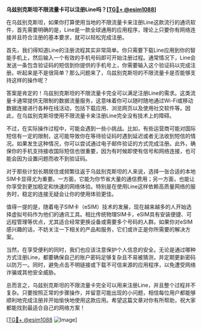 **乌兹别克斯坦不限流量卡可以注册Line吗？[[TG💪+ @esim1088](https://t.me/s/esim1088)]**

在乌兹别克斯坦，如果你打算使用当地的不限流量卡来注册Line这款流行的通讯软件，首先需要明确的是，Line是一款全球通用的应用程序，理论上只要你有网络连接并且符合注册的基本要求，就可以轻松完成注册。

首先，我们得知道Line的注册流程其实非常简单。你只需要下载Line应用到你的智能手机上，然后输入一个有效的手机号码即可开始注册过程。通常情况下，Line会发送一条包含验证码的短信到你提供的手机号上，你需要输入这个验证码以完成注册。听起来是不是很简单？那么问题来了，乌兹别克斯坦的不限流量卡是否能够支持这样的操作呢？

答案是肯定的！乌兹别克斯坦的不限流量卡完全可以满足注册Line的需求。这类流量卡通常提供无限制的数据流量服务，这意味着你可以随时随地通过Wi-Fi或移动数据连接进行各种在线活动，包括下载应用、浏览网页以及使用社交软件等。因此，在乌兹别克斯坦使用不限流量卡来注册Line完全没有技术上的障碍。

不过，在实际操作过程中，可能会遇到一些小挑战。比如，有些运营商可能对国际短信有一定的限制，这可能导致你在等待验证码时遇到延迟或者无法收到短信的情况。如果发生这种情况，你可以尝试通过电子邮件验证的方式完成注册。此外，确保你的手机支持接收国际短信也很重要，因为有时候即使有信号和网络连接，也可能会因为设置问题而收不到验证码。

对于那些计划长期居住或频繁往返于乌兹别克斯坦的人来说，选择一张合适的本地SIM卡显得尤为重要。一方面，它能为你节省大量的通信费用；另一方面，也能让你享受到更加稳定和快速的网络体验。特别是在使用Line这样依赖高质量网络的服务时，稳定的连接无疑会让你的使用体验更佳。

值得一提的是，随着电子SIM卡（eSIM）技术的发展，现在越来越多的人开始选择虚拟号码作为他们的通讯工具。相比传统物理SIM卡，eSIM具有安装便捷、可远程管理等优点，尤其适合经常更换设备或需要多个号码的人群。如果你对eSIM感兴趣的话，不妨关注一下相关的产品和服务，它们或许正是你所需要的解决方案。

当然，在享受便利的同时，我们也应该注意保护个人信息的安全。无论是通过哪种方式注册Line，都要确保自己的账户密码足够复杂且不易被猜测，并定期更新密码以防万一。同时，避免点击不明链接或下载不可信来源的应用程序，以免遭受网络诈骗或其他安全威胁。

总而言之，乌兹别克斯坦的不限流量卡完全可以用来注册Line，并且整个过程并不复杂。只要按照正常的步骤操作，并留意可能出现的小问题，相信每位用户都能够顺利地完成注册并开始愉快地使用这款应用。希望这篇文章对你有所帮助，祝大家都能找到最适合自己的网络方案！

[[TG💪+ @esim1088](https://t.me/s/esim1088) ![Image](https://i.postimg.cc/4NQfJmqS/Snipaste-2025-05-13-00-14-12.png)]
